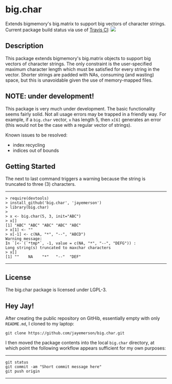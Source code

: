 big.char
========

Extends bigmemory's big.matrix to support big vectors of character strings.
Current package build status via use of
[Travis CI](https://travis-ci.org/jayemerson/big.char):
<a href="https://travis-ci.org/jayemerson/big.char"><img src="https://travis-ci.org/jayemerson/big.char.svg?branch=master"></a>

## Description

This package extends bigmemory's big.matrix objects
to support big vectors of character strings.  The only constraint
is the user-specified maximum character length which must be
satisfied for every string in the vector.  Shorter strings are
padded with NAs, consuming (and wasting) space, but this is
unavoidable given the use of memory-mapped files.

## NOTE: under development!

This package is very much under development.  The basic functionality
seems fairly solid.  Not all usage errors may be trapped in a friendly
way.  For example, if a `big.char` vector, `x` has length 5, then
`x[6]` generates an error (this would not be the case with a regular
vector of strings).

Known issues to be resolved:
- index recycling
- indices out of bounds

## Getting Started

The next to last command triggers a warning because the string
is truncated to three (3) characters.

---
    > require(devtools)
    > install_github('big.char', 'jayemerson')
    > library(big.char)
    >
    > x <- big.char(5, 3, init="ABC")
    > x[]
    [1] "ABC" "ABC" "ABC" "ABC" "ABC"
    > x[1] <- ""
    > x[-1] <- c(NA, "*", "--", "ABCD")
    Warning message:
    In `[<-`(`*tmp*`, -1, value = c(NA, "*", "--", "DEFG")) :
    Long string(s) truncated to maxchar characters
    > x[]
    [1] ""    NA    "*"   "--"  "DEF"
---

## License

The big.char package is licensed under LGPL-3.

## Hey Jay!

After creating the public repository on GitHib, essentially empty
with only `README.md`, I cloned to my laptop:

    git clone https://github.com/jayemerson/big.char.git
    
I then moved the package contents into the local `big.char` directory,
at which point the following workflow appears sufficient for my own
purposes:

---
    git status
    git commit -am "Short commit message here"
    git push origin
---

